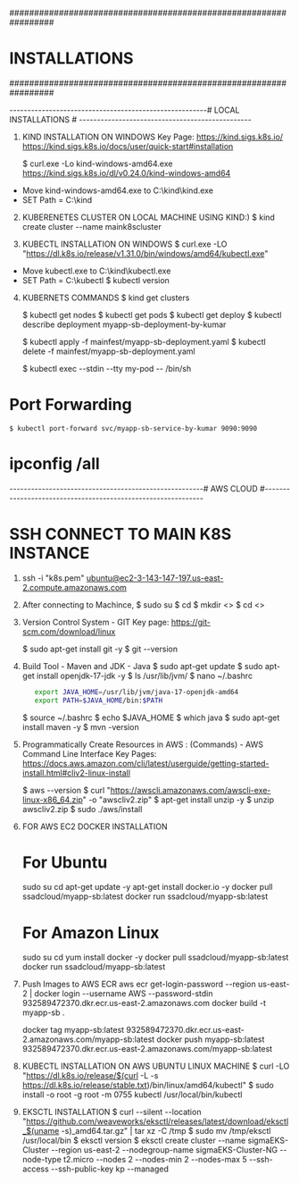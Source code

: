 #################################################################
# INSTALLATIONS
#################################################################

-------------------------------------------------------# LOCAL INSTALLATIONS # ------------------------------------------------

1. KIND INSTALLATION ON WINDOWS
Key Page: https://kind.sigs.k8s.io/
          https://kind.sigs.k8s.io/docs/user/quick-start#installation


    $ curl.exe -Lo kind-windows-amd64.exe https://kind.sigs.k8s.io/dl/v0.24.0/kind-windows-amd64

- Move kind-windows-amd64.exe to C:\kind\kind.exe
- SET Path = C:\kind

2. KUBERENETES CLUSTER ON LOCAL MACHINE USING KIND:)
    $ kind create cluster --name maink8scluster 

3. KUBECTL INSTALLATION ON WINDOWS
    $ curl.exe -LO "https://dl.k8s.io/release/v1.31.0/bin/windows/amd64/kubectl.exe"

- Move kubectl.exe to C:\kind\kubectl.exe
- SET Path = C:\kubectl
    $ kubectl version

4. KUBERNETS COMMANDS
    $ kind get clusters

    $ kubectl get nodes
    $ kubectl get pods
    $ kubectl get deploy
    $ kubectl describe deployment myapp-sb-deployment-by-kumar

    $ kubectl apply -f mainfest/myapp-sb-deployment.yaml
    $ kubectl delete -f mainfest/myapp-sb-deployment.yaml

    $ kubectl exec --stdin --tty my-pod -- /bin/sh

# Port Forwarding
    $ kubectl port-forward svc/myapp-sb-service-by-kumar 9090:9090

# ipconfig /all


------------------------------------------------------# AWS CLOUD #-------------------------------------------------------------
# SSH CONNECT TO MAIN K8S INSTANCE
1. ssh -i "k8s.pem" ubuntu@ec2-3-143-147-197.us-east-2.compute.amazonaws.com

2. After connecting to Machince,
   $ sudo su
   $ cd
   $ mkdir <<name>>
   $ cd <<name>>

3. Version Control System - GIT
    Key page: https://git-scm.com/download/linux

    $ sudo apt-get install git -y
    $ git --version

4. Build Tool - Maven and JDK - Java
   $ sudo apt-get update
   $ sudo apt-get install openjdk-17-jdk -y
   $ ls /usr/lib/jvm/
   $ nano ~/.bashrc
   ```bash
      export JAVA_HOME=/usr/lib/jvm/java-17-openjdk-amd64
      export PATH=$JAVA_HOME/bin:$PATH
   ```
   $ source ~/.bashrc
   $ echo $JAVA_HOME
   $ which java
   $ sudo apt-get install maven -y
   $ mvn -version

5. Programmatically Create Resources in AWS : (Commands) - AWS Command Line Interface
   Key Pages: https://docs.aws.amazon.com/cli/latest/userguide/getting-started-install.html#cliv2-linux-install

   $ aws --version
   $ curl "https://awscli.amazonaws.com/awscli-exe-linux-x86_64.zip" -o "awscliv2.zip"
   $ apt-get install unzip -y
   $ unzip awscliv2.zip
   $ sudo ./aws/install

6. FOR AWS EC2 DOCKER INSTALLATION
    # For Ubuntu
    sudo su
    cd
    apt-get update -y
    apt-get install docker.io -y
    docker pull ssadcloud/myapp-sb:latest
    docker run ssadcloud/myapp-sb:latest

    # For Amazon Linux
    sudo su
    cd
    yum install docker -y
    docker pull ssadcloud/myapp-sb:latest
    docker run ssadcloud/myapp-sb:latest

7. Push Images to AWS ECR
    aws ecr get-login-password --region us-east-2 | docker login --username AWS --password-stdin 932589472370.dkr.ecr.us-east-2.amazonaws.com
    docker build -t myapp-sb .

    docker tag myapp-sb:latest 932589472370.dkr.ecr.us-east-2.amazonaws.com/myapp-sb:latest
    docker push myapp-sb:latest 932589472370.dkr.ecr.us-east-2.amazonaws.com/myapp-sb:latest

8. KUBECTL INSTALLATION ON AWS UBUNTU LINUX MACHINE
    $ curl -LO "https://dl.k8s.io/release/$(curl -L -s https://dl.k8s.io/release/stable.txt)/bin/linux/amd64/kubectl"
    $ sudo install -o root -g root -m 0755 kubectl /usr/local/bin/kubectl

9. EKSCTL INSTALLATION
   $ curl --silent --location "https://github.com/weaveworks/eksctl/releases/latest/download/eksctl_$(uname -s)_amd64.tar.gz" | tar xz -C /tmp
   $ sudo mv /tmp/eksctl /usr/local/bin
   $ eksctl version
   $ eksctl create cluster --name sigmaEKS-Cluster --region us-east-2 --nodegroup-name sigmaEKS-Cluster-NG --node-type t2.micro --nodes 2 --nodes-min 2 --nodes-max 5 --ssh-access --ssh-public-key kp --managed
